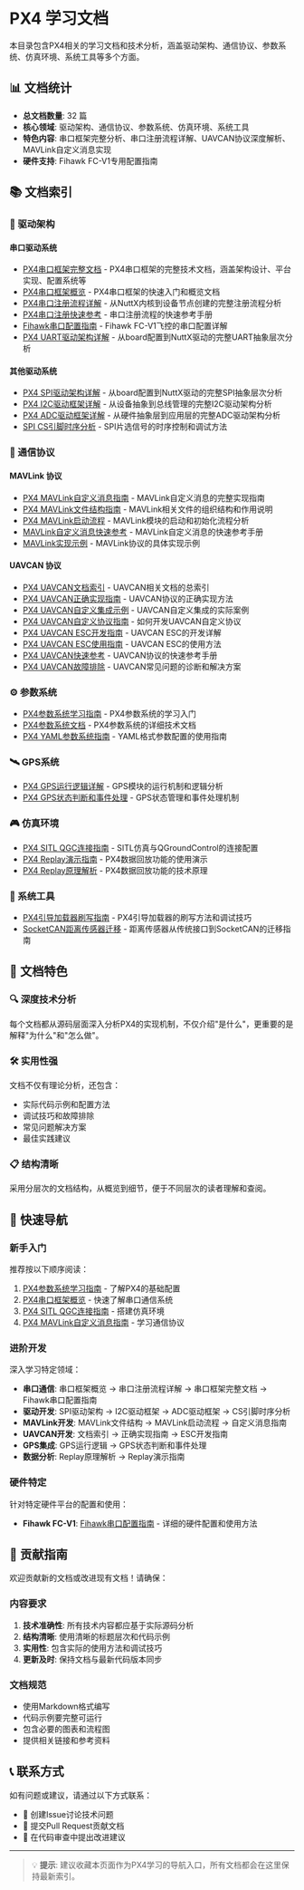 # PX4 学习文档

本目录包含PX4相关的学习文档和技术分析，涵盖驱动架构、通信协议、参数系统、仿真环境、系统工具等多个方面。

## 📊 文档统计

- **总文档数量**: 32 篇
- **核心领域**: 驱动架构、通信协议、参数系统、仿真环境、系统工具
- **特色内容**: 串口框架完整分析、串口注册流程详解、UAVCAN协议深度解析、MAVLink自定义消息实现
- **硬件支持**: Fihawk FC-V1专用配置指南

## 📚 文档索引

### 🔧 驱动架构

#### 串口驱动系统
- [PX4串口框架完整文档](PX4_Serial_Framework_Complete.md) - PX4串口框架的完整技术文档，涵盖架构设计、平台实现、配置系统等
- [PX4串口框架概览](PX4_Serial_Framework_Overview.md) - PX4串口框架的快速入门和概览文档
- [PX4串口注册流程详解](PX4_Serial_Registration_Process.md) - 从NuttX内核到设备节点创建的完整注册流程分析
- [PX4串口注册快速参考](PX4_Serial_Registration_Quick_Reference.md) - 串口注册流程的快速参考手册
- [Fihawk串口配置指南](Fihawk_Serial_Configuration.md) - Fihawk FC-V1飞控的串口配置详解
- [PX4 UART驱动架构详解](PX4_Serial_Driver_Framework.md) - 从board配置到NuttX驱动的完整UART抽象层次分析

#### 其他驱动系统
- [PX4 SPI驱动架构详解](PX4_SPI_Driver_Architecture.md) - 从board配置到NuttX驱动的完整SPI抽象层次分析
- [PX4 I2C驱动框架详解](PX4_I2C_Driver_Framework.md) - 从设备抽象到总线管理的完整I2C驱动架构分析
- [PX4 ADC驱动框架详解](PX4_ADC_Driver_Framework.md) - 从硬件抽象层到应用层的完整ADC驱动架构分析
- [SPI CS引脚时序分析](SPI_CS_Timing_Analysis.md) - SPI片选信号的时序控制和调试方法

### 📡 通信协议

#### MAVLink 协议
- [PX4 MAVLink自定义消息指南](PX4_MAVLink_Custom_Messages_Guide.md) - MAVLink自定义消息的完整实现指南
- [PX4 MAVLink文件结构指南](PX4_MAVLink_File_Structure_Guide.md) - MAVLink相关文件的组织结构和作用说明
- [PX4 MAVLink启动流程](PX4_MAVLink_Startup_Process.md) - MAVLink模块的启动和初始化流程分析
- [MAVLink自定义消息快速参考](MAVLink_Custom_Messages_Quick_Reference.md) - MAVLink自定义消息的快速参考手册
- [MAVLink实现示例](MAVLink_Implementation_Example.md) - MAVLink协议的具体实现示例

#### UAVCAN 协议
- [PX4 UAVCAN文档索引](PX4_UAVCAN_Documentation_Index.md) - UAVCAN相关文档的总索引
- [PX4 UAVCAN正确实现指南](PX4_UAVCAN_Correct_Implementation_Guide.md) - UAVCAN协议的正确实现方法
- [PX4 UAVCAN自定义集成示例](PX4_UAVCAN_Custom_Integration_Example.md) - UAVCAN自定义集成的实际案例
- [PX4 UAVCAN自定义协议指南](PX4_UAVCAN_Custom_Protocol_Guide.md) - 如何开发UAVCAN自定义协议
- [PX4 UAVCAN ESC开发指南](PX4_UAVCAN_ESC_Development_Guide.md) - UAVCAN ESC的开发详解
- [PX4 UAVCAN ESC使用指南](PX4_UAVCAN_ESC_Usage_Guide.md) - UAVCAN ESC的使用方法
- [PX4 UAVCAN快速参考](PX4_UAVCAN_Quick_Reference.md) - UAVCAN协议的快速参考手册
- [PX4 UAVCAN故障排除](PX4_UAVCAN_Troubleshooting.md) - UAVCAN常见问题的诊断和解决方案

### ⚙️ 参数系统
- [PX4参数系统学习指南](PX4_Parameter_Study_README.md) - PX4参数系统的学习入门
- [PX4参数系统文档](PX4_Parameter_System_Documentation.md) - PX4参数系统的详细技术文档
- [PX4 YAML参数系统指南](PX4_YAML_Parameter_System_Guide.md) - YAML格式参数配置的使用指南

### 🛰️ GPS系统
- [PX4 GPS运行逻辑详解](PX4_GPS_运行逻辑详解.md) - GPS模块的运行机制和逻辑分析
- [PX4 GPS状态判断和事件处理](PX4_GPS状态判断和事件处理.md) - GPS状态管理和事件处理机制

### 🎮 仿真环境
- [PX4 SITL QGC连接指南](PX4_SITL_QGC_Connection_Guide.md) - SITL仿真与QGroundControl的连接配置
- [PX4 Replay演示指南](PX4_Replay_Demo_Guide.md) - PX4数据回放功能的使用演示
- [PX4 Replay原理解析](PX4_Replay_Principles.md) - PX4数据回放功能的技术原理

### 🔧 系统工具
- [PX4引导加载器刷写指南](PX4_Bootloader_Flashing_Guide.md) - PX4引导加载器的刷写方法和调试技巧
- [SocketCAN距离传感器迁移](SocketCAN_Distance_Sensor_Migration.md) - 距离传感器从传统接口到SocketCAN的迁移指南

## 📖 文档特色

### 🔍 深度技术分析
每个文档都从源码层面深入分析PX4的实现机制，不仅介绍"是什么"，更重要的是解释"为什么"和"怎么做"。

### 🛠️ 实用性强
文档不仅有理论分析，还包含：
- 实际代码示例和配置方法
- 调试技巧和故障排除
- 常见问题解决方案
- 最佳实践建议

### 📋 结构清晰
采用分层次的文档结构，从概览到细节，便于不同层次的读者理解和查阅。

## 🚀 快速导航

### 新手入门
推荐按以下顺序阅读：
1. [PX4参数系统学习指南](PX4_Parameter_Study_README.md) - 了解PX4的基础配置
2. [PX4串口框架概览](PX4_Serial_Framework_Overview.md) - 快速了解串口通信系统
3. [PX4 SITL QGC连接指南](PX4_SITL_QGC_Connection_Guide.md) - 搭建仿真环境
4. [PX4 MAVLink自定义消息指南](PX4_MAVLink_Custom_Messages_Guide.md) - 学习通信协议

### 进阶开发
深入学习特定领域：
- **串口通信**: 串口框架概览 → 串口注册流程详解 → 串口框架完整文档 → Fihawk串口配置指南
- **驱动开发**: SPI驱动架构 → I2C驱动框架 → ADC驱动框架 → CS引脚时序分析
- **MAVLink开发**: MAVLink文件结构 → MAVLink启动流程 → 自定义消息指南
- **UAVCAN开发**: 文档索引 → 正确实现指南 → ESC开发指南
- **GPS集成**: GPS运行逻辑 → GPS状态判断和事件处理
- **数据分析**: Replay原理解析 → Replay演示指南

### 硬件特定
针对特定硬件平台的配置和使用：
- **Fihawk FC-V1**: [Fihawk串口配置指南](Fihawk_Serial_Configuration.md) - 详细的硬件配置和使用方法

## 📝 贡献指南

欢迎贡献新的文档或改进现有文档！请确保：

### 内容要求
1. **技术准确性**: 所有技术内容都应基于实际源码分析
2. **结构清晰**: 使用清晰的标题层次和代码示例
3. **实用性**: 包含实际的使用方法和调试技巧
4. **更新及时**: 保持文档与最新代码版本同步

### 文档规范
- 使用Markdown格式编写
- 代码示例要完整可运行
- 包含必要的图表和流程图
- 提供相关链接和参考资料

## 📞 联系方式

如有问题或建议，请通过以下方式联系：
- 🐛 创建Issue讨论技术问题
- 🔄 提交Pull Request贡献文档
- 💬 在代码审查中提出改进建议

---

> 💡 **提示**: 建议收藏本页面作为PX4学习的导航入口，所有文档都会在这里保持最新索引。
